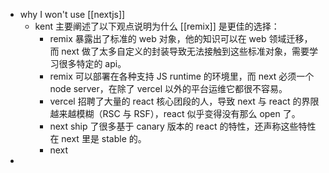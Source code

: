 - why I won't use [[nextjs]]
	- kent 主要阐述了以下观点说明为什么 [[remix]] 是更佳的选择：
		- remix 暴露出了标准的 web 对象，他的知识可以在 web 领域迁移，而 next 做了太多自定义的封装导致无法接触到这些标准对象，需要学习很多特定的 api。
		- remix 可以部署在各种支持 JS runtime 的环境里，而 next 必须一个 node server，在除了 vercel 以外的平台运维它都很不容易。
		- vercel 招聘了大量的 react 核心团段的人，导致 next 与 react 的界限越来越模糊（RSC 与 RSF），react 似乎变得没有那么 open 了。
		- next ship 了很多基于 canary 版本的 react 的特性，还声称这些特性在 next 里是 stable 的。
		- next
-